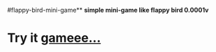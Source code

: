 #flappy-bird-mini-game**
**simple mini-game like flappy bird 0.0001v**
# Try it [gameee...](https://naayaa-oops.github.io/flappy-bird-mini-game/)

